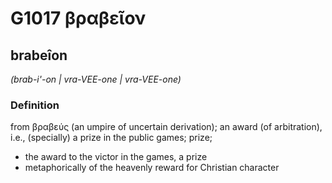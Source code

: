 # G1017 βραβεῖον

## brabeîon

_(brab-i'-on | vra-VEE-one | vra-VEE-one)_

### Definition

from βραβεύς (an umpire of uncertain derivation); an award (of arbitration), i.e., (specially) a prize in the public games; prize; 

- the award to the victor in the games, a prize
- metaphorically of the heavenly reward for Christian character
